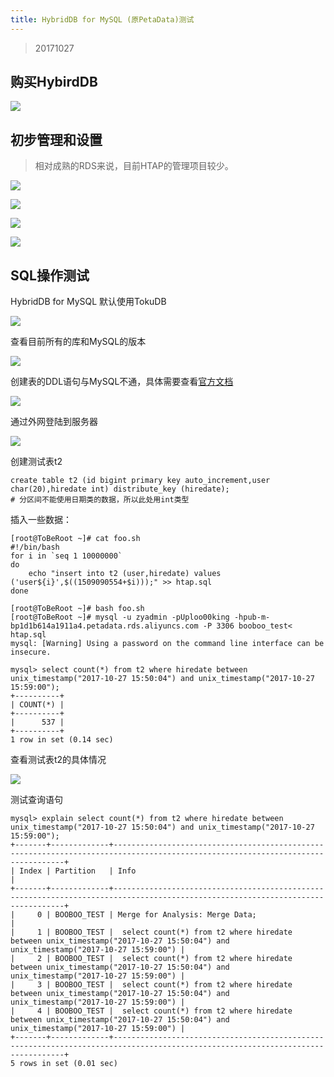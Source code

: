 ```yaml
---
title: HybridDB for MySQL (原PetaData)测试
---
```


> 20171027

## 购买HybirdDB

![](pic/00.png)

## 初步管理和设置

> 相对成熟的RDS来说，目前HTAP的管理项目较少。

![](pic/01.png)

![](pic/02.png)

![](pic/03.png)

![](pic/04.png)

## SQL操作测试

HybridDB for MySQL 默认使用TokuDB

![](pic/1.png)

查看目前所有的库和MySQL的版本

![](pic/2.png)

创建表的DDL语句与MySQL不通，具体需要查看[官方文档](https://help.aliyun.com/document_detail/48678.html?spm=5176.doc26322.6.565.tnwA6S)

![](pic/4.png)

通过外网登陆到服务器

![](pic/7.png)

创建测试表t2

```shell
create table t2 (id bigint primary key auto_increment,user char(20),hiredate int) distribute_key (hiredate);
# 分区间不能使用日期类的数据，所以此处用int类型
```

插入一些数据：

```shell
[root@ToBeRoot ~]# cat foo.sh
#!/bin/bash
for i in `seq 1 10000000`
do
	echo "insert into t2 (user,hiredate) values ('user${i}',$((1509090554+$i)));" >> htap.sql
done

[root@ToBeRoot ~]# bash foo.sh
[root@ToBeRoot ~]# mysql -u zyadmin -pUploo00king -hpub-m-bp1d1b614a1911a4.petadata.rds.aliyuncs.com -P 3306 booboo_test< htap.sql
mysql: [Warning] Using a password on the command line interface can be insecure.

mysql> select count(*) from t2 where hiredate between unix_timestamp("2017-10-27 15:50:04") and unix_timestamp("2017-10-27 15:59:00");
+----------+
| COUNT(*) |
+----------+
|      537 |
+----------+
1 row in set (0.14 sec)
```

查看测试表t2的具体情况

![](pic/6.png)

测试查询语句

```shell
mysql> explain select count(*) from t2 where hiredate between unix_timestamp("2017-10-27 15:50:04") and unix_timestamp("2017-10-27 15:59:00");
+-------+-------------+---------------------------------------------------------------------------------------------------------------------------------+
| Index | Partition   | Info                                                                                                                            |
+-------+-------------+---------------------------------------------------------------------------------------------------------------------------------+
|     0 | BOOBOO_TEST | Merge for Analysis: Merge Data;                                                                                                 |
|     1 | BOOBOO_TEST |  select count(*) from t2 where hiredate between unix_timestamp("2017-10-27 15:50:04") and unix_timestamp("2017-10-27 15:59:00") |
|     2 | BOOBOO_TEST |  select count(*) from t2 where hiredate between unix_timestamp("2017-10-27 15:50:04") and unix_timestamp("2017-10-27 15:59:00") |
|     3 | BOOBOO_TEST |  select count(*) from t2 where hiredate between unix_timestamp("2017-10-27 15:50:04") and unix_timestamp("2017-10-27 15:59:00") |
|     4 | BOOBOO_TEST |  select count(*) from t2 where hiredate between unix_timestamp("2017-10-27 15:50:04") and unix_timestamp("2017-10-27 15:59:00") |
+-------+-------------+---------------------------------------------------------------------------------------------------------------------------------+
5 rows in set (0.01 sec)

```
